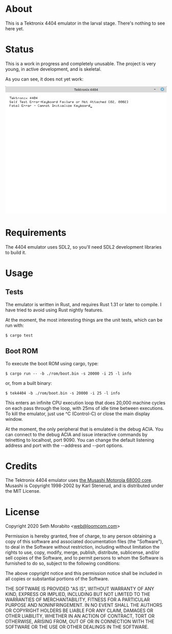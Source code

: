 # About

This is a Tektronix 4404 emulator in the larval stage. There's nothing
to see here yet.

# Status

This is a work in progress and completely unusable. The project is
very young, in active development, and is skeletal.

As you can see, it does not yet work:

![Tektronix 4404 Main Window](/doc/screenshots/tek4404.png?raw=true)

# Requirements

The 4404 emulator uses SDL2, so you'll need SDL2 development libraries
to build it.

# Usage

## Tests

The emulator is written in Rust, and requires Rust 1.31 or later to
compile. I have tried to avoid using Rust nightly features.

At the moment, the most interesting things are the unit tests, which
can be run with:

    $ cargo test

## Boot ROM

To execute the boot ROM using cargo, type:

    $ cargo run -- -b ./rom/boot.bin -s 20000 -i 25 -l info

or, from a built binary:

    $ tek4404 -b ./rom/boot.bin -s 20000 -i 25 -l info

This enters an infinite CPU execution loop that does 20,000 machine
cycles on each pass through the loop, with 25ms of idle time between
executions. To kill the emulator, just use ^C (Control-C) or
close the main display window.

At the moment, the only peripheral that is emulated is the debug ACIA.
You can connect to the debug ACIA and issue interactive commands by
telnetting to localhost, port 9090. You can change the default listening
address and port with the --address and --port options.

# Credits

The Tektronix 4404 emulator uses [the Musashi Motorola 68000
core](https://github.com/kstenerud/Musashi).  Musashi is Copyright
1998-2002 by Karl Stenerud, and is distributed under the MIT License.

# License

Copyright 2020 Seth Morabito &lt;web@loomcom.com&gt;

Permission is hereby granted, free of charge, to any person obtaining
a copy of this software and associated documentation files (the
"Software"), to deal in the Software without restriction, including
without limitation the rights to use, copy, modify, merge, publish,
distribute, sublicense, and/or sell copies of the Software, and to
permit persons to whom the Software is furnished to do so, subject to
the following conditions:

The above copyright notice and this permission notice shall be
included in all copies or substantial portions of the Software.

THE SOFTWARE IS PROVIDED "AS IS", WITHOUT WARRANTY OF ANY KIND,
EXPRESS OR IMPLIED, INCLUDING BUT NOT LIMITED TO THE WARRANTIES OF
MERCHANTABILITY, FITNESS FOR A PARTICULAR PURPOSE AND
NONINFRINGEMENT. IN NO EVENT SHALL THE AUTHORS OR COPYRIGHT HOLDERS BE
LIABLE FOR ANY CLAIM, DAMAGES OR OTHER LIABILITY, WHETHER IN AN ACTION
OF CONTRACT, TORT OR OTHERWISE, ARISING FROM, OUT OF OR IN CONNECTION
WITH THE SOFTWARE OR THE USE OR OTHER DEALINGS IN THE SOFTWARE.
